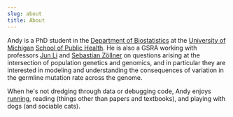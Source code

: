 ```yaml
---
slug: about
title: About
---
```


Andy is a PhD student in the [Department of Biostatistics](https://sph.umich.edu/biostat/) at the [University of Michigan](http://umich.edu) [School of Public Health](https://sph.umich.edu/). He is also a GSRA working with professors [Jun Li](https://www.junzli.com/) and [Sebastian Zöllner](http://csg.sph.umich.edu//szoellner/index.html) on questions arising at the intersection of population genetics and genomics, and in particular they are interested in modeling and understanding the consequences of variation in the germline mutation rate across the genome.

When he's not dredging through data or debugging code, Andy enjoys [running](https://www.strava.com/athletes/25469722/training/log), reading (things other than papers and textbooks), and playing with dogs (and sociable cats).
